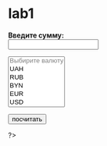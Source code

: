 # lab1<!DOCTYPE html>
<html lang="en">
<head>
    <meta charset="UTF-8">
    <title>Title</title>
</head>
<body>
<form name="lab"  action="lab%201.php" method="post">
    <b>Введите сумму:</b><br>
    <input type="number" size="20" required pattern="^[ 0-9]+$">
    <p>
        <select size="6" required multiple name = "val">
            <option disabled>Выбирите валюту</option>
            <option value="UAH">UAH</option>
            <option value="RUB">RUB</option>
            <option value="BYN">BYN</option>
            <option value="EUR">EUR</option>
            <option value="USD">USD</option>
        </select></p>
    <p> <input type="submit" value ="посчитать" name = "money">
    </p>
</form>
</body>
</html>
<?php
$value = $_POST['value'];
$con = $_POST['money'];
if($value == "UAH")
{
    $den = $con * 1;
}
if($value == "RUB")
{
    $den = $con * 0.41;
}
if($value == "BYN")
{
    $den = $con * 1.119;
}
if($value == "EUR")
{
    $den = $con * 27.66;
}
if($value == "USD")
{
    $den = $con * 25.08;
}
echo $den;

?>

